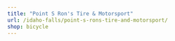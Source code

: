 ```yaml
---
title: "Point S Ron's Tire & Motorsport"
url: /idaho-falls/point-s-rons-tire-and-motorsport/
shop: bicycle
---
```


